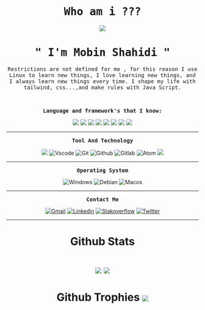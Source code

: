 <p align="center"><h1 align="center"><samp>Who am i ???</samp></h1></p>
<p align="center"><img src="https://user-images.githubusercontent.com/71524940/140406669-70728590-5b8b-4186-8fe9-36908a1bb3cc.gif"/></p>
<p align="center"><h1 align="center"><samp>" I'm Mobin Shahidi "</samp></h1></p>
<p align="center"><samp>Restrictions are not defined for me , for this reason I use Linux to learn new things, I love learning new things, and I always learn new things every time. I shape my life with tailwind, css...,and make rules with Java Script.</samp></p>
<br />
<p align="center"><samp><strong>Language and framework's that I know:</strong></samp></p>
<p align="center"> 
<img src="https://img.shields.io/badge/html5-%23E34F26.svg?style=flat-square&logo=html5&logoColor=white">
<img src="https://img.shields.io/badge/css3-%231572B6.svg?style=flat-square&logo=css3&logoColor=white">
<img src="https://img.shields.io/badge/javascript-%23323330.svg?style=flat-square&logo=javascript&logoColor=%23F7DF1E)">
<img src="https://img.shields.io/badge/java-%23ED8B00.svg?style=flat-square&logo=java&logoColor=white">
<img src="https://img.shields.io/badge/python-3670A0?style=flat-square&logo=python&logoColor=ffdd54">
<img src="https://img.shields.io/badge/tailwindcss-%2338B2AC.svg?style=flat-square&logo=tailwind-css&logoColor=white">
<img src="https://img.shields.io/badge/react-%2320232a.svg?style=flat-square&logo=react&logoColor=%2361DAFB">
<img src="https://img.shields.io/badge/jquery-%230769AD.svg?style=flat-square&logo=jquery&logoColor=white">
</p> 
<hr>
<p align="center"><samp><strong>Tool And Technology</strong></samp></p>
<p align="center">
  <img src="https://img.shields.io/badge/jira-%230A0FFF.svg?style=flat-square&logo=jira&logoColor=white">
  <img src="https://img.shields.io/badge/-vscode-black?style=for-the-badge&logo=Visual-Studio-Code&logoColor=blue" alt="Vscode" />
  <img src="https://img.shields.io/badge/-Git-gray?style=for-the-badge&logo=git" alt="Git" />
  <img src="https://img.shields.io/badge/-Github-black?style=for-the-badge&logo=github" alt="Github" />
  <img src="https://img.shields.io/badge/-Gitlab-darkorange?style=for-the-badge&logo=gitlab" alt="Gitlab" />
  <img src="https://img.shields.io/badge/-Atom-darkgreen?style=for-the-badge&logo=atom" alt="Atom" />
  <img src="https://img.shields.io/badge/Notion-%23000000.svg?style=flat-square&logo=notion&logoColor=white">
</p>
<hr>
<p align="center"><samp><strong>Operating System</strong></samp></p>
<p align="center">
  <img src="https://img.shields.io/badge/-Windows-white?style=for-the-badge&logo=windows&logoColor=blue" alt="Windows" />
  <img src="https://img.shields.io/badge/-Debian Based linuxs-darkred?style=for-the-badge&logo=debian" alt="Debian" />
  <img src="https://img.shields.io/badge/-Mac OS-purple?style=for-the-badge&logo=apple" alt="Macos" />
</p> 
<hr>
<p align="center"><samp><strong>Contact Me</strong></samp></p>
<p align="center"> 
<a href="https://mowbinsh@gmail.com/"><img src="https://img.shields.io/badge/-Gmail-red?style=for-the-badge&logo=gmail&logoColor=white" alt="Gmail" /></a>
<a href="https://www.linkedin.com/in/mobin-shahidi-bb7390166/"><img src="https://img.shields.io/badge/-Linkedin-blue?style=for-the-badge&logo=linkedin"alt="Linkedin"/></a>
<a href="https://stackoverflow.com/users/17703650/mobin-shahidi/"><img src="https://img.shields.io/badge/-Stackoverflow-white?style=for-the-badge&logo=stackoverflow" alt="Stakoverflow" /></a>
<a href="https://twitter.com/mobinshahiidi/"><img src="https://img.shields.io/badge/-Twitter-darkblue?style=for-the-badge&logo=twitter" alt="Twitter" /></a>
</p>
<hr>
<h1 align="center">Github Stats<h1/>
<p align="center">
<img align="center" src="https://github-readme-stats.vercel.app/api?username=mobinshahidi&theme=dark&hide_border=false&include_all_commits=true&count_private=true">
<img align="center" src="https://github-readme-stats.vercel.app/api/top-langs/?username=mobinshahidi&theme=dark&hide_border=false&include_all_commits=true&count_private=true&layout=compact">
<p/>
<h1 align="center">Github Trophies
<img align="center" src="https://github-profile-trophy.vercel.app/?username=mobinshahidi&theme=&no-frame=false&no-bg=true&margin-w=4">


